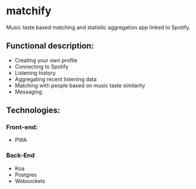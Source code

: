 # matchify
Music taste based matching and statistic aggregation app linked to Spotify.

## Functional description:
* Creating your own profile
* Connecting to Spotify
* Listening history
* Aggregating recent listening data
* Matching with people based on music taste similarity
* Messaging

## Technologies:
### Front-end:
* PWA
### Back-End
* Koa
* Postgres
* Websockets
